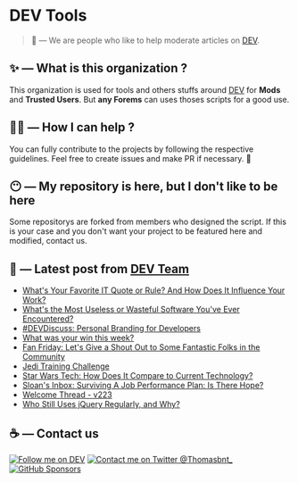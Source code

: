 # DEV Tools

> 🔧 — We are people who like to help moderate articles on [DEV](https://dev.to).

## ✨ — What is this organization ?

This organization is used for tools and others stuffs around [DEV](https://dev.to) for **Mods** and **Trusted Users**. But __any Forems__ can uses thoses scripts for a good use.


## 💪🏼 — How I can help ?

You can fully contribute to the projects by following the respective guidelines. Feel free to create issues and make PR if necessary. 🎉

## 😶 — My repository is here, but I don't like to be here

Some repositorys are forked from members who designed the script. If this is your case and you don't want your project to be featured here and modified, contact us.

## 📝 — Latest post from [DEV Team](https://dev.to/devteam)

<!-- BLOG-POST-LIST:START -->
- [What&#39;s Your Favorite IT Quote or Rule? And How Does It Influence Your Work?](https://dev.to/devteam/whats-your-favorite-it-quote-or-rule-and-how-does-it-influence-your-work-26pa)
- [What&#39;s the Most Useless or Wasteful Software You&#39;ve Ever Encountered?](https://dev.to/devteam/whats-the-most-useless-or-wasteful-software-youve-ever-encountered-4jjj)
- [#DEVDiscuss: Personal Branding for Developers](https://dev.to/devteam/devdiscuss-personal-branding-for-developers-4c0e)
- [What was your win this week?](https://dev.to/devteam/what-was-your-win-this-week-2e4m)
- [Fan Friday: Let&#39;s Give a Shout Out to Some Fantastic Folks in the Community](https://dev.to/devteam/fan-friday-lets-give-a-shout-out-to-some-fantastic-folks-in-the-community-p6p)
- [Jedi Training Challenge](https://dev.to/devteam/jedi-training-challenge-5a48)
- [Star Wars Tech: How Does It Compare to Current Technology?](https://dev.to/devteam/star-wars-tech-how-does-it-compare-to-current-technology-409o)
- [Sloan&#39;s Inbox: Surviving A Job Performance Plan: Is There Hope?](https://dev.to/devteam/sloans-inbox-surviving-a-job-performance-plan-is-there-hope-550g)
- [Welcome Thread - v223](https://dev.to/devteam/welcome-thread-v223-1ig7)
- [Who Still Uses jQuery Regularly, and Why?](https://dev.to/devteam/who-still-uses-jquery-regularly-and-why-700)
<!-- BLOG-POST-LIST:END -->


## ☕ — Contact us

[![Follow me on DEV](https://img.shields.io/badge/dev.to-%2308090A.svg?&style=for-the-badge&logo=dev.to&logoColor=white&alt=devto)](https://dev.to/thomasbnt)
[![Contact me on Twitter @Thomasbnt_](https://img.shields.io/badge/Contact%20me%20on%20Twitter-%231DA1F2.svg?&style=for-the-badge&logo=twitter&logoColor=white&alt=twitter)](https://twitter.com/messages/1142357270-1142357270?text=Hello,%20I%20contact%20you%20from%20devtotools%20&recipient_id=1142357270) [![GitHub Sponsors](https://img.shields.io/badge/Sponsor%20me-%23EA54AE.svg?&style=for-the-badge&logo=github-sponsors&logoColor=white)](https://github.com/sponsors/thomasbnt)


